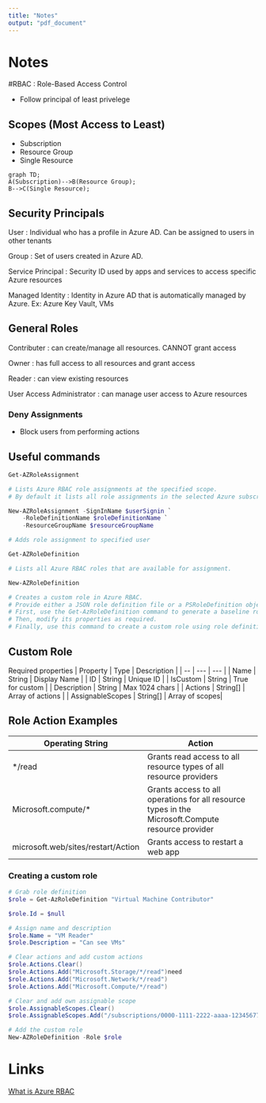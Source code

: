 ```yaml
---
title: "Notes"
output: "pdf_document"
---
```

# Notes
#RBAC
: Role-Based Access Control

* Follow principal of least privelege

## Scopes (Most Access to Least)
- Subscription
- Resource Group
- Single Resource

```mermaid
graph TD;
A(Subscription)-->B(Resource Group);
B-->C(Single Resource);
```

## Security Principals
User
: Individual who has a profile in Azure AD. Can be assigned to users in other tenants

Group
: Set of users created in Azure AD.

Service Principal
: Security ID used by apps and services to access specific Azure resources

Managed Identity
: Identity in Azure AD that is automatically managed by Azure. Ex: Azure Key Vault, VMs

## General Roles
Contributer
: can create/manage all resources. CANNOT grant access

Owner
: has full access to all resources and grant access

Reader
: can view existing resources

User Access Administrator
: can manage user access to Azure resources

### Deny Assignments
- Block users from performing actions

## Useful commands

```PowerShell
Get-AZRoleAssignment

# Lists Azure RBAC role assignments at the specified scope. 
# By default it lists all role assignments in the selected Azure subscription. 
```

```PowerShell
New-AZRoleAssignment -SignInName $userSignin `
    -RoleDefinitionName $roleDefinitionName `
    -ResourceGroupName $resourceGroupName

# Adds role assignment to specified user
```
```PowerShell
Get-AZRoleDefinition

# Lists all Azure RBAC roles that are available for assignment.
```
```PowerShell
New-AZRoleDefinition

# Creates a custom role in Azure RBAC. 
# Provide either a JSON role definition file or a PSRoleDefinition object as input. 
# First, use the Get-AzRoleDefinition command to generate a baseline role definition object. 
# Then, modify its properties as required. 
# Finally, use this command to create a custom role using role definition.
```

## Custom Role
Required properties
| Property | Type | Description |
| -- | --- | --- |
| Name | String | Display Name |
| ID | String | Unique ID | 
| IsCustom | String | True for custom | 
| Description | String | Max 1024 chars |
| Actions | String[] | Array of actions |
| AssignableScopes | String[] | Array of scopes|

## Role Action Examples
| Operating String | Action |
| -- | -- |
| */read | Grants read access to all resource types of all resource providers |
| Microsoft.compute/* | Grants access to all operations for all resource types in the Microsoft.Compute resource provider | 
| microsoft.web/sites/restart/Action | Grants access to restart a web app |

### Creating a custom role
```PowerShell
# Grab role definition
$role = Get-AzRoleDefinition "Virtual Machine Contributor"

$role.Id = $null

# Assign name and description
$role.Name = "VM Reader"
$role.Description = "Can see VMs"

# Clear actions and add custom actions
$role.Actions.Clear()
$role.Actions.Add("Microsoft.Storage/*/read")need
$role.Actions.Add("Microsoft.Network/*/read")
$role.Actions.Add("Microsoft.Compute/*/read")

# Clear and add own assignable scope
$role.AssignableScopes.Clear()
$role.AssignableScopes.Add("/subscriptions/0000-1111-2222-aaaa-123456778")

# Add the custom role
New-AZRoleDefinition -Role $role

```
# Links

[What is Azure RBAC](https://docs.microsoft.com/en-us/azure/role-based-access-control/overview)
